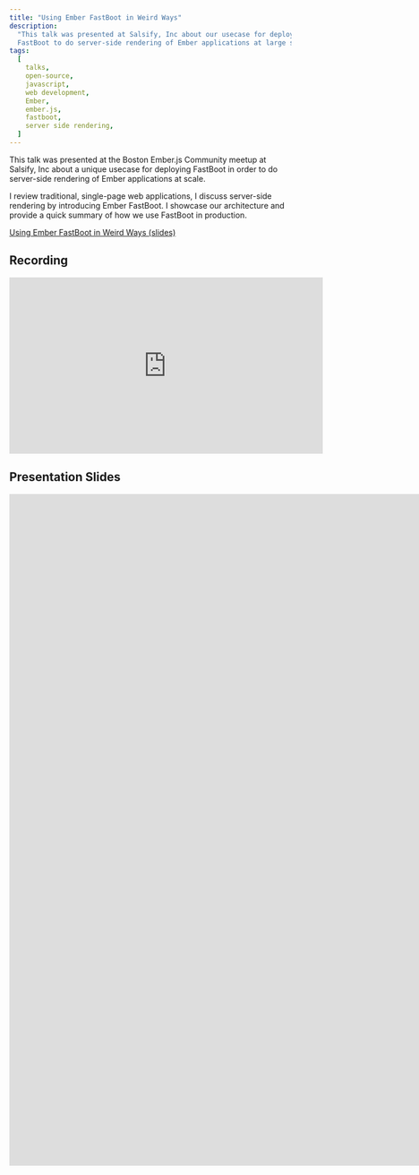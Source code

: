 ```yaml
---
title: "Using Ember FastBoot in Weird Ways"
description:
  "This talk was presented at Salsify, Inc about our usecase for deploying
  FastBoot to do server-side rendering of Ember applications at large scale."
tags:
  [
    talks,
    open-source,
    javascript,
    web development,
    Ember,
    ember.js,
    fastboot,
    server side rendering,
  ]
---
```


This talk was presented at the Boston Ember.js Community meetup at Salsify, Inc
about a unique usecase for deploying FastBoot in order to do server-side
rendering of Ember applications at scale.

I review traditional, single-page web applications, I discuss server-side
rendering by introducing Ember FastBoot. I showcase our architecture and provide
a quick summary of how we use FastBoot in production.

[Using Ember FastBoot in Weird Ways (slides)](https://0xadada.github.io/talk-using-ember-fastboot-in-weird-ways/)

## Recording

<center>
  <iframe width="560" height="315" 
    src="https://www.youtube.com/embed/gh9_5lMKtAY?start=286" 
    frameborder="0" 
    allow="accelerometer; autoplay; encrypted-media; gyroscope; picture-in-picture"
    style={{marginBottom: '3rem', boxShadow: '0 0 3.5rem rgba(0,0,0,0.5)'}}
    allowFullScreen></iframe>
</center>

## Presentation Slides

<div style={{transform: 'scale(0.5)', transformOrigin: 'left top'}}>
  <iframe width="1920" height="1200" 
    src="https://0xadada.github.io/talk-using-ember-fastboot-in-weird-ways/"
    style={{boxShadow: '0 0 3.5rem rgba(0,0,0,0.5)'}}
    frameborder="0">
  </iframe>
</div>
